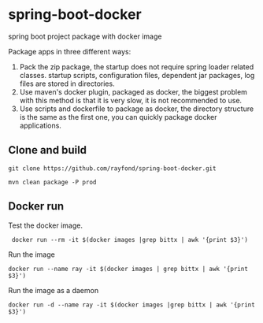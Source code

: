 # spring-boot-docker
spring boot project package with docker image

Package apps in three different ways:
1. Pack the zip package, the startup does not require spring loader related classes. startup scripts, configuration files, dependent jar packages, log files are stored in directories.
2. Use maven's docker plugin, packaged as docker, the biggest problem with this method is that it is very slow, it is not recommended to use.
3. Use scripts and dockerfile to package as docker, the directory structure is the same as the first one, you can quickly package docker applications.

## Clone and build

```shell script
git clone https://github.com/rayfond/spring-boot-docker.git

mvn clean package -P prod
```

## Docker run 

Test the docker image.

```shell script
 docker run --rm -it $(docker images |grep bittx | awk '{print $3}') 
```

Run the image

```shell script
docker run --name ray -it $(docker images | grep bittx | awk '{print $3}') 
```

Run the image as a daemon 

```shell script
docker run -d --name ray -it $(docker images |grep bittx | awk '{print $3}')  
```